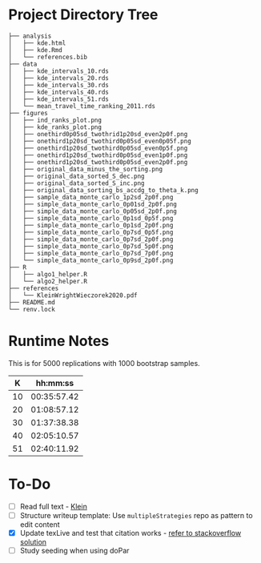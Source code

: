 # Project Directory Tree

    ├── analysis
    │   ├── kde.html
    │   ├── kde.Rmd
    │   └── references.bib
    ├── data
    │   ├── kde_intervals_10.rds
    │   ├── kde_intervals_20.rds
    │   ├── kde_intervals_30.rds
    │   ├── kde_intervals_40.rds
    │   ├── kde_intervals_51.rds
    │   └── mean_travel_time_ranking_2011.rds
    ├── figures
    │   ├── ind_ranks_plot.png
    │   ├── kde_ranks_plot.png
    │   ├── onethird0p05sd_twothrid1p20sd_even2p0f.png
    │   ├── onethird1p20sd_twothird0p05sd_even0p05f.png
    │   ├── onethird1p20sd_twothird0p05sd_even0p5f.png
    │   ├── onethird1p20sd_twothird0p05sd_even1p0f.png
    │   ├── onethird1p20sd_twothird0p05sd_even2p0f.png
    │   ├── original_data_minus_the_sorting.png
    │   ├── original_data_sorted_S_dec.png
    │   ├── original_data_sorted_S_inc.png
    │   ├── original_data_sorting_bs_accdg_to_theta_k.png
    │   ├── sample_data_monte_carlo_1p2sd_2p0f.png
    │   ├── simple_data_monte_carlo_0p01sd_2p0f.png
    │   ├── simple_data_monte_carlo_0p05sd_2p0f.png
    │   ├── simple_data_monte_carlo_0p1sd_0p5f.png
    │   ├── simple_data_monte_carlo_0p1sd_2p0f.png
    │   ├── simple_data_monte_carlo_0p7sd_0p5f.png
    │   ├── simple_data_monte_carlo_0p7sd_2p0f.png
    │   ├── simple_data_monte_carlo_0p7sd_5p0f.png
    │   ├── simple_data_monte_carlo_0p7sd_7p0f.png
    │   └── simple_data_monte_carlo_0p9sd_2p0f.png
    ├── R
    │   ├── algo1_helper.R
    │   └── algo2_helper.R
    ├── references
    │   └── KleinWrightWieczorek2020.pdf
    ├── README.md
    └── renv.lock
    
# Runtime Notes

This is for 5000 replications with 1000 bootstrap samples.

| K  | hh:mm:ss   |
|----|------------|
| 10 | 00:35:57.42 |
| 20 | 01:08:57.12 |
| 30 | 01:37:38.38 |
| 40 | 02:05:10.57 |
| 51 | 02:40:11.92 |

  
# To-Do

- [ ] Read full text - [Klein](https://github.com/ShaineRosewel/kde-ranking/tree/master/references)
- [ ] Structure writeup template: Use `multipleStrategies` repo as pattern to edit content
- [x] Update texLive and test that citation works - [refer to stackoverflow solution](https://stackoverflow.com/questions/79087384/pandoc-rstudio-failing-simple-rmarkdown-document-with-undefined-control-sequenc?noredirect=1#comment139455462_79087384)
- [ ] Study seeding when using doPar
